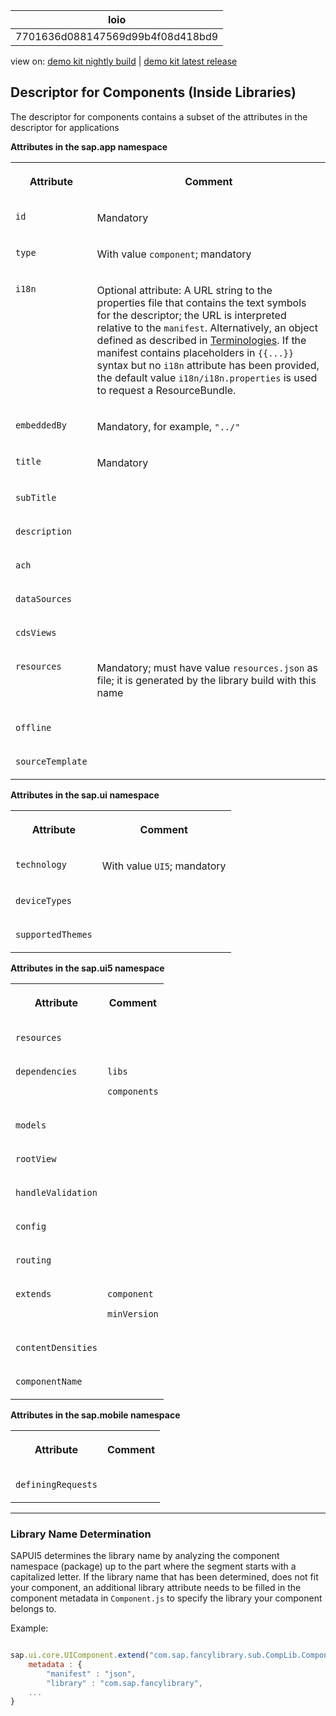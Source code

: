 <!-- loio7701636d088147569d99b4f08d418bd9 -->

| loio |
| -----|
| 7701636d088147569d99b4f08d418bd9 |

<div id="loio">

view on: [demo kit nightly build](https://sdk.openui5.org/nightly/#/topic/7701636d088147569d99b4f08d418bd9) | [demo kit latest release](https://sdk.openui5.org/topic/7701636d088147569d99b4f08d418bd9)</div>

## Descriptor for Components \(Inside Libraries\)

The descriptor for components contains a subset of the attributes in the descriptor for applications

**Attributes in the sap.app namespace**


<table>
<tr>
<th valign="top">

Attribute



</th>
<th valign="top">

Comment



</th>
</tr>
<tr>
<td valign="top">

`id` 



</td>
<td valign="top">

Mandatory



</td>
</tr>
<tr>
<td valign="top">

`type` 



</td>
<td valign="top">

With value `component`; mandatory



</td>
</tr>
<tr>
<td valign="top">

`i18n` 



</td>
<td valign="top">

Optional attribute: A URL string to the properties file that contains the text symbols for the descriptor; the URL is interpreted relative to the `manifest`. Alternatively, an object defined as described in [Terminologies](Terminologies_eba8d25.md). If the manifest contains placeholders in `{{...}}` syntax but no `i18n` attribute has been provided, the default value `i18n/i18n.properties` is used to request a ResourceBundle.



</td>
</tr>
<tr>
<td valign="top">

`embeddedBy` 



</td>
<td valign="top">

Mandatory, for example, `"../"` 



</td>
</tr>
<tr>
<td valign="top">

`title` 



</td>
<td valign="top">

Mandatory



</td>
</tr>
<tr>
<td valign="top">

`subTitle` 



</td>
<td valign="top">



</td>
</tr>
<tr>
<td valign="top">

`description` 



</td>
<td valign="top">



</td>
</tr>
<tr>
<td valign="top">

`ach` 



</td>
<td valign="top">



</td>
</tr>
<tr>
<td valign="top">

`dataSources` 



</td>
<td valign="top">



</td>
</tr>
<tr>
<td valign="top">

`cdsViews` 



</td>
<td valign="top">



</td>
</tr>
<tr>
<td valign="top">

`resources` 



</td>
<td valign="top">

Mandatory; must have value `resources.json` as file; it is generated by the library build with this name



</td>
</tr>
<tr>
<td valign="top">

`offline` 



</td>
<td valign="top">



</td>
</tr>
<tr>
<td valign="top">

`sourceTemplate` 



</td>
<td valign="top">



</td>
</tr>
</table>

**Attributes in the sap.ui namespace**


<table>
<tr>
<th valign="top">

Attribute



</th>
<th valign="top">

Comment



</th>
</tr>
<tr>
<td valign="top">

`technology` 



</td>
<td valign="top">

With value `UI5`; mandatory



</td>
</tr>
<tr>
<td valign="top">

`deviceTypes` 



</td>
<td valign="top">



</td>
</tr>
<tr>
<td valign="top">

`supportedThemes` 



</td>
<td valign="top">



</td>
</tr>
</table>

**Attributes in the sap.ui5 namespace**


<table>
<tr>
<th valign="top">

Attribute



</th>
<th valign="top">

Comment



</th>
</tr>
<tr>
<td valign="top">

`resources` 



</td>
<td valign="top">



</td>
</tr>
<tr>
<td valign="top">

`dependencies` 



</td>
<td valign="top">

`libs`

`components`



</td>
</tr>
<tr>
<td valign="top">

`models` 



</td>
<td valign="top">



</td>
</tr>
<tr>
<td valign="top">

`rootView` 



</td>
<td valign="top">



</td>
</tr>
<tr>
<td valign="top">

`handleValidation` 



</td>
<td valign="top">



</td>
</tr>
<tr>
<td valign="top">

`config` 



</td>
<td valign="top">



</td>
</tr>
<tr>
<td valign="top">

`routing` 



</td>
<td valign="top">



</td>
</tr>
<tr>
<td valign="top">

`extends` 



</td>
<td valign="top">

`component`

`minVersion`



</td>
</tr>
<tr>
<td valign="top">

`contentDensities` 



</td>
<td valign="top">



</td>
</tr>
<tr>
<td valign="top">

`componentName` 



</td>
<td valign="top">



</td>
</tr>
</table>

**Attributes in the sap.mobile namespace**


<table>
<tr>
<th valign="top">

Attribute



</th>
<th valign="top">

Comment



</th>
</tr>
<tr>
<td valign="top">

`definingRequests` 



</td>
<td valign="top">



</td>
</tr>
</table>

***

### Library Name Determination

SAPUI5 determines the library name by analyzing the component namespace \(package\) up to the part where the segment starts with a capitalized letter. If the library name that has been determined, does not fit your component, an additional library attribute needs to be filled in the component metadata in `Component.js` to specify the library your component belongs to.

Example:

```js

sap.ui.core.UIComponent.extend("com.sap.fancylibrary.sub.CompLib.Component", {
    metadata : {
        "manifest" : "json",
        "library" : "com.sap.fancylibrary",
    ...
}
```

